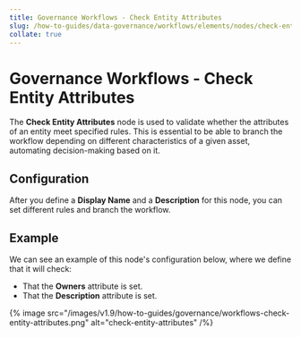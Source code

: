 ```yaml
---
title: Governance Workflows - Check Entity Attributes
slug: /how-to-guides/data-governance/workflows/elements/nodes/check-entity-attributes
collate: true
---
```


# Governance Workflows - Check Entity Attributes

The **Check Entity Attributes** node is used to validate whether the attributes of an entity meet specified rules.
This is essential to be able to branch the workflow depending on different characteristics of a given asset, automating decision-making based on it.

## Configuration

After you define a **Display Name** and a **Description** for this node, you can set different rules and branch the workflow.

## Example

We can see an example of this node's configuration below, where we define that it will check:

- That the **Owners** attribute is set.
- That the **Description** attribute is set.

{% image src="/images/v1.9/how-to-guides/governance/workflows-check-entity-attributes.png" alt="check-entity-attributes" /%}
